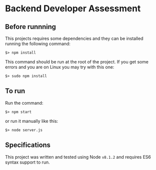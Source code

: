 # Backend Developer Assessment

## Before runnning

This projects requires some dependencies and they can be installed running the following command:

```
$> npm install
```

This command should be run at the root of the project. If you get some errors and you are on Linux you may try with this one:

```
$> sudo npm install
```

## To run

Run the command:

```
$> npm start
```

or run it manually like this:

```
$> node server.js
```

## Specifications

This project was written and tested using Node ``v8.1.2`` and requires ES6 syntax support to run.